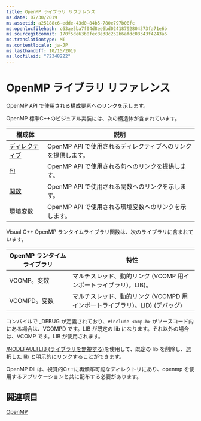 ```yaml
---
title: OpenMP ライブラリ リファレンス
ms.date: 07/30/2019
ms.assetid: a25188c6-edde-43d0-84b5-780e797b08fc
ms.openlocfilehash: c63ae5ba7f04d8ee6bd02418792804373fa71e6b
ms.sourcegitcommit: 170f5de63b0fec8e38c252b6afdc08343f4243a6
ms.translationtype: MT
ms.contentlocale: ja-JP
ms.lasthandoff: 10/15/2019
ms.locfileid: "72348222"
---
```

# <a name="openmp-library-reference"></a>OpenMP ライブラリ リファレンス

OpenMP API で使用される構成要素へのリンクを示します。

OpenMP 標準C++のビジュアル実装には、次の構造体が含まれています。

|構成体|説明|
|---------------|-----------------|
|[ディレクティブ](openmp-directives.md)|OpenMP API で使用されるディレクティブへのリンクを提供します。|
|[句](openmp-clauses.md)|OpenMP API で使用される句へのリンクを提供します。|
|[関数](openmp-functions.md)|OpenMP API で使用される関数へのリンクを示します。|
|[環境変数](openmp-environment-variables.md)|OpenMP API で使用される環境変数へのリンクを示します。|

Visual C++ OpenMP ランタイムライブラリ関数は、次のライブラリに含まれています。

|OpenMP ランタイムライブラリ|特性|
|------------------------------|---------------------|
|VCOMP。変数|マルチスレッド、動的リンク (VCOMP 用インポートライブラリ)。LIB)。|
|VCOMPD。変数|マルチスレッド、動的リンク (VCOMPD 用インポートライブラリ)。LID) (デバッグ)|

コンパイルで _DEBUG が定義されており、`#include <omp.h>` がソースコード内にある場合は、VCOMPD です。LIB が既定の lib になります。それ以外の場合は、VCOMP です。LIB が使用されます。

[/NODEFAULTLIB (ライブラリを無視する)](../../../build/reference/nodefaultlib-ignore-libraries.md)を使用して、既定の lib を削除し、選択した lib と明示的にリンクすることができます。

OpenMP Dll は、視覚的C++に再頒布可能なディレクトリにあり、openmp を使用するアプリケーションと共に配布する必要があります。

## <a name="see-also"></a>関連項目

[OpenMP](../../../parallel/openmp/openmp-in-visual-cpp.md)
